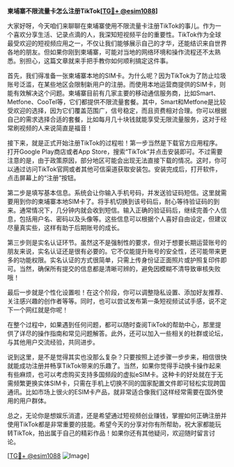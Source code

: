 **柬埔寨不限流量卡怎么注册TikTok[[TG💪+ @esim1088](https://t.me/s/esim1088)]**

大家好呀，今天咱们来聊聊在柬埔寨使用不限流量卡注册TikTok的事儿。作为一个喜欢分享生活、记录点滴的人，我深知短视频平台的重要性。TikTok作为全球最受欢迎的短视频应用之一，不仅让我们能够展示自己的才华，还能结识来自世界各地的朋友。但如果你刚到柬埔寨，可能对当地的网络环境和操作流程还不太熟悉。别担心，这篇文章就来手把手教你如何顺利搞定这件事。

首先，我们得准备一张柬埔寨本地的SIM卡。为什么呢？因为TikTok为了防止垃圾账号泛滥，在某些地区会限制新用户的注册。而使用本地运营商提供的SIM卡，则能有效解决这个问题。柬埔寨目前有几家主要的移动通信服务商，比如Smart、Metfone、CooTel等，它们都提供不限流量套餐。其中，Smart和Metfone是比较受欢迎的选择，因为它们覆盖范围广，信号稳定，而且资费相对合理。你可以根据自己的需求选择合适的套餐，比如每月几十块钱就能享受无限流量服务，这对于经常刷视频的人来说简直是福音！

接下来，就是正式开始注册TikTok的过程啦！第一步当然是下载官方应用程序。打开Google Play商店或者App Store，搜索“TikTok”并点击安装即可。不过需要注意的是，由于政策原因，部分地区可能会出现无法直接下载的情况。这时，你可以通过访问TikTok官网或者其他可信渠道获取安装包。安装完成后，打开软件，点击屏幕上的“注册”按钮。

第二步是填写基本信息。系统会让你输入手机号码，并发送验证码短信。这里就需要用到你的柬埔寨本地SIM卡了。将手机切换到该号码后，耐心等待验证码的到来。通常情况下，几分钟内就会收到短信。输入正确的验证码后，继续完善个人信息，包括用户名、密码以及头像等。这些信息可以根据个人喜好自由设定，但建议尽量真实些，这样有助于后期账号的成长。

第三步则是实名认证环节。虽然这不是强制性的要求，但对于想要长期运营账号的朋友来说，实名认证还是很有必要的。它不仅能提升账号的安全性，还可能带来更多的功能权限。实名认证的方式很简单，只需上传身份证正面照片或护照复印件即可。当然，确保所有提交的信息都是清晰可辨的，避免因模糊不清导致审核失败哦！

最后一步就是个性化设置啦！在这个阶段，你可以调整隐私设置、添加好友推荐、关注感兴趣的创作者等等。同时，也可以尝试发布第一条短视频试试手感，说不定下一个网红就是你呢！

在整个过程中，如果遇到任何问题，都可以随时查阅TikTok的帮助中心，那里提供了详尽的操作指南和常见问题解答。此外，还可以加入一些相关的社群或论坛，与其他用户交流经验，共同进步。

说到这里，是不是觉得其实也没那么复杂？只要按照上述步骤一步步来，相信很快就能成功注册并畅享TikTok带来的乐趣了。当然，如果你觉得手动换卡操作起来有些麻烦，也可以考虑购买支持多国频段的虚拟eSIM卡。这种卡的好处就在于无需频繁更换实体SIM卡，只需在手机上切换不同的国家配置文件即可轻松实现跨国通讯。比如市场上很火的ESIM卡产品，就非常适合像我们这样经常需要在国外使用的用户群体。

总之，无论你是想娱乐消遣，还是希望通过短视频创业赚钱，掌握如何正确注册并使用TikTok都是非常重要的技能。希望今天的分享对你有所帮助，祝大家都能玩转TikTok，拍出属于自己的精彩作品！如果你还有其他疑问，欢迎随时留言讨论。

[[TG💪+ @esim1088](https://t.me/s/esim1088) ![Image](https://i.postimg.cc/4NQfJmqS/Snipaste-2025-05-13-00-14-12.png)]